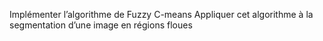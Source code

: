 Implémenter l’algorithme de Fuzzy C-means
Appliquer cet algorithme à la segmentation d’une image en régions floues
